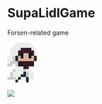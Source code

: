 # SupaLidlGame

Forsen-related game

![](./Assets/Sprites/Characters/forsen2-portrait.png)

![](https://i.ibb.co/t367kD4/baj.gif)
